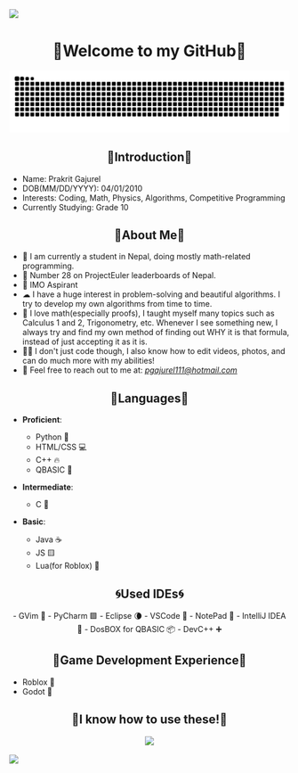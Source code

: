 <!--border line-->

<img src="https://user-images.githubusercontent.com/73097560/115834477-dbab4500-a447-11eb-908a-139a6edaec5c.gif">

<div align="center">
  <h1>👾Welcome to my GitHub👾</h1>
</div>

<!--credit to vaxad for this amazing snake thing-->

<div align="center">
  <img  src="https://github.com/vaxad/vaxad/blob/main/grid-snake.svg"
       alt="yoinked from github.com/vaxad" /></a>
</div>

<div align="center">
  <h2><b>📝Introduction📝</b></h2>
</div>

- Name: Prakrit Gajurel
- DOB(MM/DD/YYYY): 04/01/2010
- Interests: Coding, Math, Physics, Algorithms, Competitive Programming
- Currently Studying: Grade 10

<div align="center">
  <h2><b>👀About Me👀</b></h2>
</div>

- 🔭 I am currently a student in Nepal, doing mostly math-related programming.
- 🏅 Number 28 on ProjectEuler leaderboards of Nepal.
- 👑 IMO Aspirant
- ☁ I have a huge interest in problem-solving and beautiful algorithms. I try to develop my own algorithms from time to time.
- 🔢 I love math(especially proofs), I taught myself many topics such as Calculus 1 and 2, Trigonometry, etc. Whenever I see something new, I always try and find my own method of finding out WHY it is that formula, instead of just accepting it as it is.
- 🐱‍👤 I don't just code though, I also know how to edit videos, photos, and can do much more with my abilities!
- 📧 Feel free to reach out to me at: *pgajurel111@hotmail.com*

<div align="center">
  <h2><b>🦚Languages🦚</b></h2>
</div>

- **Proficient**:
  - Python 🐍
  - HTML/CSS 💻
  - C++ 🔥
  - QBASIC 👴
    
- **Intermediate**:
  - C 💪

- **Basic**:
  - Java ☕
  - JS 🟨
  - Lua(for Roblox) 🌙

<div align="center">
  <h2><b>🌀Used IDEs🌀</b></h2>
</div>

<div align="center">
  - GVim 🗿
  - PyCharm 🟩
  - Eclipse 🌘
  - VSCode 🔹
  - NotePad 💪
  - IntelliJ IDEA 💜
  - DosBOX for QBASIC 📦
  - DevC++ ➕
</div>

<div align="center">
  <h2><b>🎲Game Development Experience🎲</b></h2>
</div>

- Roblox 🔲
- Godot 🤖

<div align="center">
  <h2><b>🌌I know how to use these!🌌</b></h2>
</div>

<!--got these from skillicons-->

<p align="center">
  <a href="https://skillicons.dev">
    <img src="https://skillicons.dev/icons?i=ae,atom,c,cpp,css,discord,django,eclipse,github,gmail,godot,html,idea,instagram,java,js,lua,notion,ps,pr,pycharm,py,robloxstudio,stackoverflow,twitter,vim,vscode,windows&perline=7" />
  </a>
</p>

<!--border again-->

<img src="https://user-images.githubusercontent.com/73097560/115834477-dbab4500-a447-11eb-908a-139a6edaec5c.gif">
